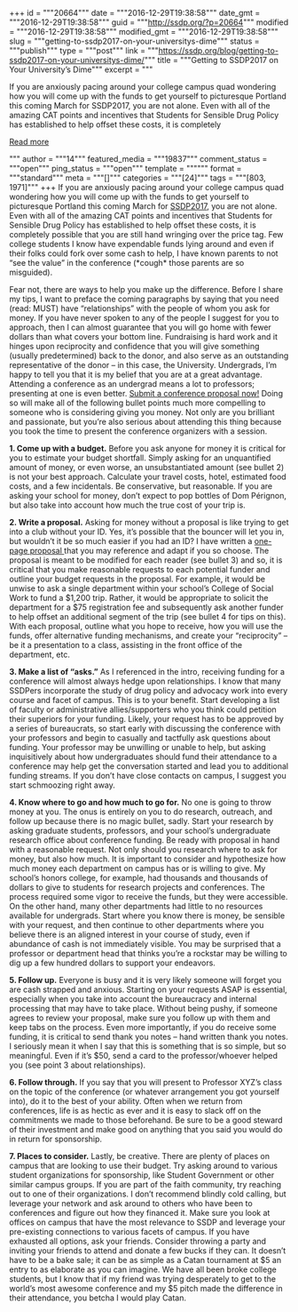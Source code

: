 +++
id = """20664"""
date = """2016-12-29T19:38:58"""
date_gmt = """2016-12-29T19:38:58"""
guid = """http://ssdp.org/?p=20664"""
modified = """2016-12-29T19:38:58"""
modified_gmt = """2016-12-29T19:38:58"""
slug = """getting-to-ssdp2017-on-your-universitys-dime"""
status = """publish"""
type = """post"""
link = """https://ssdp.org/blog/getting-to-ssdp2017-on-your-universitys-dime/"""
title = """Getting to SSDP2017 on Your University’s Dime"""
excerpt = """<p>If you are anxiously pacing around your college campus quad wondering how you will come up with the funds to get yourself to picturesque Portland this coming March for SSDP2017, you are not alone. Even with all of the amazing CAT points and incentives that Students for Sensible Drug Policy has established to help offset these costs, it is completely</p>
<div class="h10"></div>
<p><a class="more-link2 flat" href="https://ssdp.org/blog/getting-to-ssdp2017-on-your-universitys-dime/">Read more</a></p>
"""
author = """14"""
featured_media = """19837"""
comment_status = """open"""
ping_status = """open"""
template = """"""
format = """standard"""
meta = """[]"""
categories = """[24]"""
tags = """[803, 1971]"""
+++
If you are anxiously pacing around your college campus quad wondering how you will come up with the funds to get yourself to picturesque Portland this coming March for <a href="http://ssdp.org/events/">SSDP2017</a>, you are not alone. Even with all of the amazing CAT points and incentives that Students for Sensible Drug Policy has established to help offset these costs, it is completely possible that you are still hand wringing over the price tag. Few college students I know have expendable funds lying around and even if their folks could fork over some cash to help, I have known parents to not “see the value” in the conference (*cough* those parents are so misguided).

Fear not, there are ways to help you make up the difference. Before I share my tips, I want to preface the coming paragraphs by saying that you need (read: MUST) have “relationships” with the people of whom you ask for money. If you have never spoken to any of the people I suggest for you to approach, then I can almost guarantee that you will go home with fewer dollars than what covers your bottom line. Fundraising is hard work and it hinges upon reciprocity and confidence that you will give something (usually predetermined) back to the donor, and also serve as an outstanding representative of the donor – in this case, the University.
Undergrads, I’m happy to tell you that it is my belief that you are at a great advantage. Attending a conference as an undergrad means a lot to professors; presenting at one is even better. <a href="https://docs.google.com/a/board.ssdp.org/forms/d/e/1FAIpQLSfFGMFxP8k28AaOleo_zuitpkKen60Y84KaOFWJJb61Z-uKIA/viewform">Submit a conference proposal now!</a> Doing so will make all of the following bullet points much more compelling to someone who is considering giving you money. Not only are you brilliant and passionate, but you’re also serious about attending this thing because you took the time to present the conference organizers with a session.

<strong>1. Come up with a budget.</strong> Before you ask anyone for money it is critical for you to estimate your budget shortfall. Simply asking for an unquantified amount of money, or even worse, an unsubstantiated amount (see bullet 2) is not your best approach. Calculate your travel costs, hotel, estimated food costs, and a few incidentals. Be conservative, but reasonable. If you are asking your school for money, don’t expect to pop bottles of Dom Pérignon, but also take into account how much the true cost of your trip is.

<strong>2. Write a proposal.</strong> Asking for money without a proposal is like trying to get into a club without your ID. Yes, it’s possible that the bouncer will let you in, but wouldn’t it be so much easier if you had an ID? I have written a <a href="https://drive.google.com/file/d/0B5UpSFctq0w4SDdZYktRcXpLMW8/view?usp=sharing">one-page proposal </a>that you may reference and adapt if you so choose. The proposal is meant to be modified for each reader (see bullet 3) and so, it is critical that you make reasonable requests to each potential funder and outline your budget requests in the proposal. For example, it would be unwise to ask a single department within your school’s College of Social Work to fund a $1,200 trip. Rather, it would be appropriate to solicit the department for a $75 registration fee and subsequently ask another funder to help offset an additional segment of the trip (see bullet 4 for tips on this). With each proposal, outline what you hope to receive, how you will use the funds, offer alternative funding mechanisms, and create your “reciprocity” – be it a presentation to a class, assisting in the front office of the department, etc.

<strong>3. Make a list of “asks.”</strong> As I referenced in the intro, receiving funding for a conference will almost always hedge upon relationships. I know that many SSDPers incorporate the study of drug policy and advocacy work into every course and facet of campus. This is to your benefit. Start developing a list of faculty or administrative allies/supporters who you think could petition their superiors for your funding. Likely, your request has to be approved by a series of bureaucrats, so start early with discussing the conference with your professors and begin to casually and tactfully ask questions about funding. Your professor may be unwilling or unable to help, but asking inquisitively about how undergraduates should fund their attendance to a conference may help get the conversation started and lead you to additional funding streams. If you don’t have close contacts on campus, I suggest you start schmoozing right away.

<strong>4. Know where to go and how much to go for.</strong> No one is going to throw money at you. The onus is entirely on you to do research, outreach, and follow up because there is no magic bullet, sadly. Start your research by asking graduate students, professors, and your school’s undergraduate research office about conference funding. Be ready with proposal in hand with a reasonable request. Not only should you research where to ask for money, but also how much. It is important to consider and hypothesize how much money each department on campus has or is willing to give. My school’s honors college, for example, had thousands and thousands of dollars to give to students for research projects and conferences. The process required some vigor to receive the funds, but they were accessible. On the other hand, many other departments had little to no resources available for undergrads. Start where you know there is money, be sensible with your request, and then continue to other departments where you believe there is an aligned interest in your course of study, even if abundance of cash is not immediately visible. You may be surprised that a professor or department head that thinks you’re a rockstar may be willing to dig up a few hundred dollars to support your endeavors.

<strong>5. Follow up.</strong> Everyone is busy and it is very likely someone will forget you are cash strapped and anxious. Starting on your requests ASAP is essential, especially when you take into account the bureaucracy and internal processing that may have to take place. Without being pushy, if someone agrees to review your proposal, make sure you follow up with them and keep tabs on the process. Even more importantly, if you do receive some funding, it is critical to send thank you notes – hand written thank you notes. I seriously mean it when I say that this is something that is so simple, but so meaningful. Even if it’s $50, send a card to the professor/whoever helped you (see point 3 about relationships).

<strong>6. Follow through.</strong> If you say that you will present to Professor XYZ’s class on the topic of the conference (or whatever arrangement you got yourself into), do it to the best of your ability. Often when we return from conferences, life is as hectic as ever and it is easy to slack off on the commitments we made to those beforehand. Be sure to be a good steward of their investment and make good on anything that you said you would do in return for sponsorship.

<strong>7. Places to consider.</strong> Lastly, be creative. There are plenty of places on campus that are looking to use their budget. Try asking around to various student organizations for sponsorship, like Student Government or other similar campus groups. If you are part of the faith community, try reaching out to one of their organizations. I don’t recommend blindly cold calling, but leverage your network and ask around to others who have been to conferences and figure out how they financed it. Make sure you look at offices on campus that have the most relevance to SSDP and leverage your pre-existing connections to various facets of campus. If you have exhausted all options, ask your friends. Consider throwing a party and inviting your friends to attend and donate a few bucks if they can. It doesn’t have to be a bake sale; it can be as simple as a Catan tournament at $5 an entry to as elaborate as you can imagine. We have all been broke college students, but I know that if my friend was trying desperately to get to the world’s most awesome conference and my $5 pitch made the difference in their attendance, you betcha I would play Catan.
